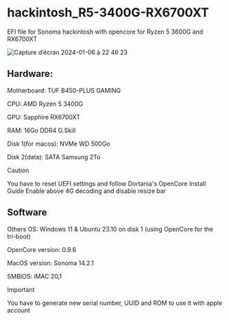 # hackintosh_R5-3400G-RX6700XT
EFI file for Sonoma hackintosh with opencore for Ryzen 5 3600G and RX6700XT

![Capture d’écran 2024-01-06 à 22 46 23](https://github.com/gaiverstyle/hackintosh_R5-3600G-RX6700XT/assets/44124876/dfcfe2cf-d9c7-4077-b0b5-420bf6a4597b)


## Hardware:

Motherboard: TUF B450-PLUS GAMING

CPU: AMD Ryzen 5 3400G

GPU: Sapphire RX6700XT

RAM: 16Go DDR4 G.Skill

Disk 1(for macos): NVMe WD 500Go 

Disk 2(data): SATA Samsung 2To

> [!CAUTION]
>You have to reset UEFI settings and follow Dortania's OpenCore Install Guide
> Enable above 4G decoding and disable resize bar

## Software

Others OS: Windows 11 & Ubuntu 23.10 on disk 1 (using OpenCore for the tri-boot)

OpenCore version: 0.9.6

MacOS version: Sonoma 14.2.1

SMBIOS: iMAC 20,1   

> [!IMPORTANT]
>You have to generate new serial number, UUID and ROM to use it with apple account
